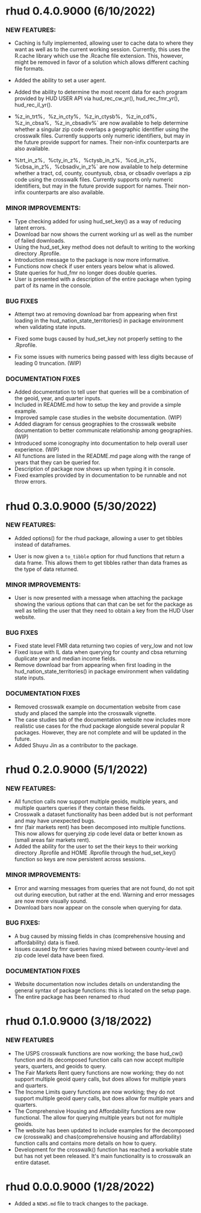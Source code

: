 rhud 0.4.0.9000 (6/10/2022)
============================

### NEW FEATURES:
  
  * Caching is fully implemented, allowing user to cache data to where they 
    want as well as to the current working session. Currently, this uses the 
    R.cache library which use the .Rcache file extension. This, however, might
    be removed in favor of a solution which allows different caching file 
    formats.
    
  * Added the ability to set a user agent. 
    
  * Added the ability to determine the most recent data for each program 
    provided by HUD USER API via hud_rec_cw_yr(), hud_rec_fmr_yr(), 
    hud_rec_il_yr().
    
    
  * %z_in_trt%`, `%z_in_cty%`, `%z_in_ctysb%`, `%z_in_cd%`, `%z_in_cbsa%`, `%z_in_cbsadiv%`
    are now available to help determine whether a singular zip code overlaps
    a geographic identifier using the crosswalk files. Currently supports only
    numeric identifiers, but may in the future provide support for names. Their
    non-infix counterparts are also available.
    
    
  * %trt_in_z%`, `%cty_in_z%`, `%ctysb_in_z%`, `%cd_in_z%`, `%cbsa_in_z%`, `%cbsadiv_in_z%`
    are now available to help determine whether a tract, cd, county, countysub,
    cbsa, or cbsadiv overlaps a zip code using the crosswalk files. Currently 
    supports only numeric identifiers, but may in the future provide support 
    for names. Their non-infix counterparts are also available.
  
### MINOR IMPROVEMENTS:

  * Type checking added for using hud_set_key() as a way of reducing 
    latent errors.
  * Download bar now shows the current working url as well as the 
    number of failed downloads. 
  * Using the hud_set_key method does not default to writing to the working 
    directory .Rprofile.
  * Introduction message to the package is now more informative.
  * Functions now check if user enters years below what is allowed.
  * State queries for hud_fmr no longer does double queries.
  * User is presented with a description of the entire package when typing
    part of its name in the console.

### BUG FIXES

  * Attempt two at removing download bar from appearing when first
    loading in the hud_nation_state_territories() in package environment when
    validating state inputs. 
  
  * Fixed some bugs caused by hud_set_key not properly setting to the .Rprofile.
  
  * Fix some issues with numerics being passed with less digits because of
    leading 0 truncation. (WIP)
  
### DOCUMENTATION FIXES
  
  * Added documentation to tell user that queries will be a combination of the 
    geoid, year, and quarter inputs. 
  * Included in README.md how to setup the key and provide a simple example.
  * Improved sample case studies in the website documentation. (WIP)
  * Added diagram for census geographies to the crosswalk website documentation
    to better communicate relationship among geographies. (WIP)
  * Introduced some iconography into documentation to help 
    overall user experience.  (WIP)
  * All functions are listed in the README.md page along with the range of years
    that they can be queried for.
  * Description of package now shows up when typing it in console.
  * Fixed examples provided by in documentation to be runnable and 
    not throw errors. 
  
rhud 0.3.0.9000 (5/30/2022)
============================

### NEW FEATURES:

  * Added options() for the rhud package, allowing a user to get tibbles instead
    of dataframes.
   
  * User is now given a `to_tibble` option for rhud functions that return a
    data frame. This allows them to get tibbles rather than data frames as the type
    of data returned. 
  
### MINOR IMPROVEMENTS:

  * User is now presented with a message when attaching the package 
    showing the various options that can that can be set for the package as
    well as telling the user that they need to obtain a key from the HUD User
    website. 

### BUG FIXES

  * Fixed state level FMR data returning two copies of very_low and not low
  * Fixed issue with IL data when querying for county and cbsa returning 
    duplicate year and median income fields. 
  * Remove download bar from appearing when first loading in the 
    hud_nation_state_territories() in package environment when validating
    state inputs. 
  
### DOCUMENTATION FIXES

  * Removed crosswalk example on documentation website from case study and 
    placed the sample into the crosswalk vignette. 
  * The case studies tab of the documentation website now includes more 
    realistic use cases for the rhud package alongside several popular R packages.
    However, they are not complete and will be updated in the future. 
  * Added Shuyu Jin as a contributor to the package. 
  

rhud 0.2.0.9000 (5/1/2022)
============================

### NEW FEATURES:

  * All function calls now support multiple geoids, multiple years,
    and multiple quarters queries if they contain these fields.
  * Crosswalk a dataset functionality has been added but is not performant 
    and may have unexpected bugs.
  * fmr (fair markets rent) has been decomposed into
    multiple functions. This now allows for 
    querying zip code level data or better known as
    (small areas fair markets rent).
  * Added the ability for the user to set the their keys to their working
    directory .Rprofile and HOME .Rprofile through the hud_set_key() function 
    so keys are now persistent across sessions.
  
### MINOR IMPROVEMENTS:

  * Error and warning messages from queries that are not found, 
    do not spit out during execution, but rather at the end. Warning and
    error messages are now more visually sound.
  * Download bars now appear on the console when querying for data.

### BUG FIXES:

  * A bug caused by missing fields in chas 
    (comprehensive housing and affordability) data is fixed.
  * Issues caused by fmr queries having mixed between county-level and 
    zip code level data have been fixed.

### DOCUMENTATION FIXES

  * Website documentation now includes details on understanding the general syntax
    of package functions: this is located on the setup page.
  * The entire package has been renamed to rhud


rhud 0.1.0.9000 (3/18/2022)
=============================

### NEW FEATURES

  * The USPS crosswalk functions are now working; the base hud_cw() function 
    and its decomposed function calls can now accept multiple years, quarters,
    and geoids to query.
  * The Fair Markets Rent query functions are now working; they do not support
    multiple geoid query calls, but does allows for multiple years and quarters.
  * The Income Limits query functions are now working; they do not support
    multiple geoid query calls, but does allow for multiple years and quarters.
  * The Comprehensive Housing and Affordability functions are now functional.
    The allow for querying multiple years but not for multiple geoids. 
  * The website has been updated to include examples for the decomposed cw
    (crosswalk) and chas(comprehensive housing and affordability) function calls
    and contains more details on how to query.
  * Development for the crosswalk() function has reached a workable state 
    but has not yet been released. It's main functionality is to crosswalk 
    an entire dataset.

rhud 0.0.0.9000 (1/28/2022)
=============================
  
  * Added a `NEWS.md` file to track changes to the package.
